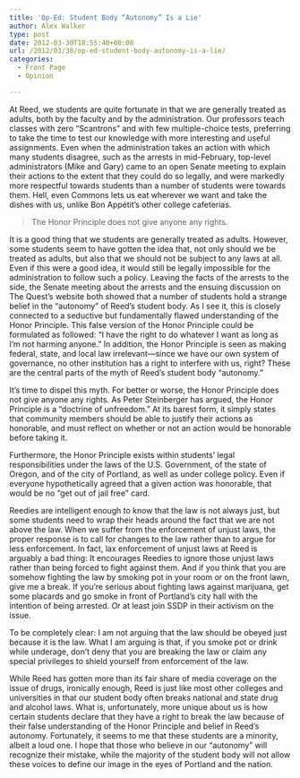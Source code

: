 ```yaml
---
title: 'Op-Ed: Student Body “Autonomy” Is a Lie'
author: Alex Walker
type: post
date: 2012-03-30T18:55:40+00:00
url: /2012/03/30/op-ed-student-body-autonomy-is-a-lie/
categories:
  - Front Page
  - Opinion

---
```

At Reed, we students are quite fortunate in that we are generally treated as adults, both by the faculty and by the administration. Our professors teach classes with zero “Scantrons” and with few multiple-choice tests, preferring to take the time to test our knowledge with more interesting and useful assignments. Even when the administration takes an action with which many students disagree, such as the arrests in mid-February, top-level administrators (Mike and Gary) came to an open Senate meeting to explain their actions to the extent that they could do so legally, and were markedly more respectful towards students than a number of students were towards them. Hell, even Commons lets us eat wherever we want and take the dishes with us, unlike Bon Appétit’s other college cafeterias.

> The Honor Principle does not give anyone any rights.

It is a good thing that we students are generally treated as adults. However, some students seem to have gotten the idea that, not only should we be treated as adults, but also that we should not be subject to any laws at all. Even if this were a good idea, it would still be legally impossible for the administration to follow such a policy. Leaving the facts of the arrests to the side, the Senate meeting about the arrests and the ensuing discussion on The Quest’s website both showed that a number of students hold a strange belief in the “autonomy” of Reed’s student body. As I see it, this is closely connected to a seductive but fundamentally flawed understanding of the Honor Principle. This false version of the Honor Principle could be formulated as followed: “I have the right to do whatever I want as long as I’m not harming anyone.” In addition, the Honor Principle is seen as making federal, state, and local law irrelevant—since we have our own system of governance, no other institution has a right to interfere with us, right? These are the central parts of the myth of Reed’s student body “autonomy.”

It’s time to dispel this myth. For better or worse, the Honor Principle does not give anyone any rights. As Peter Steinberger has argued, the Honor Principle is a “doctrine of unfreedom.” At its barest form, it simply states that community members should be able to justify their actions as honorable, and must reflect on whether or not an action would be honorable before taking it.

Furthermore, the Honor Principle exists within students’ legal responsibilities under the laws of the U.S. Government, of the state of Oregon, and of the city of Portland, as well as under college policy. Even if everyone hypothetically agreed that a given action was honorable, that would be no “get out of jail free” card.

Reedies are intelligent enough to know that the law is not always just, but some students need to wrap their heads around the fact that we are not above the law. When we suffer from the enforcement of unjust laws, the proper response is to call for changes to the law rather than to argue for less enforcement. In fact, lax enforcement of unjust laws at Reed is arguably a bad thing: It encourages Reedies to ignore those unjust laws rather than being forced to fight against them. And if you think that you are somehow fighting the law by smoking pot in your room or on the front lawn, give me a break. If you’re serious about fighting laws against marijuana, get some placards and go smoke in front of Portland’s city hall with the intention of being arrested. Or at least join SSDP in their activism on the issue.

To be completely clear: I am not arguing that the law should be obeyed just because it is the law. What I am arguing is that, if you smoke pot or drink while underage, don’t deny that you are breaking the law or claim any special privileges to shield yourself from enforcement of the law.

While Reed has gotten more than its fair share of media coverage on the issue of drugs, ironically enough, Reed is just like most other colleges and universities in that our student body often breaks national and state drug and alcohol laws. What is, unfortunately, more unique about us is how certain students declare that they have a right to break the law because of their false understanding of the Honor Principle and belief in Reed’s autonomy. Fortunately, it seems to me that these students are a minority, albeit a loud one. I hope that those who believe in our “autonomy” will recognize their mistake, while the majority of the student body will not allow these voices to define our image in the eyes of Portland and the nation.